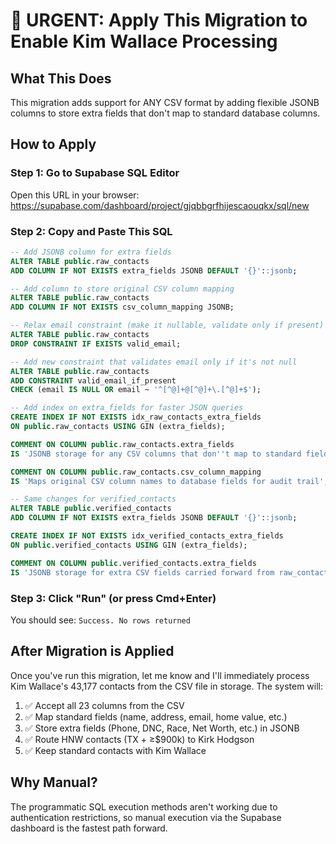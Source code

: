 # 🚨 URGENT: Apply This Migration to Enable Kim Wallace Processing

## What This Does
This migration adds support for ANY CSV format by adding flexible JSONB columns to store extra fields that don't map to standard database columns.

## How to Apply

### Step 1: Go to Supabase SQL Editor
Open this URL in your browser:
https://supabase.com/dashboard/project/gjqbbgrfhijescaouqkx/sql/new

### Step 2: Copy and Paste This SQL

```sql
-- Add JSONB column for extra fields
ALTER TABLE public.raw_contacts
ADD COLUMN IF NOT EXISTS extra_fields JSONB DEFAULT '{}'::jsonb;

-- Add column to store original CSV column mapping
ALTER TABLE public.raw_contacts
ADD COLUMN IF NOT EXISTS csv_column_mapping JSONB;

-- Relax email constraint (make it nullable, validate only if present)
ALTER TABLE public.raw_contacts
DROP CONSTRAINT IF EXISTS valid_email;

-- Add new constraint that validates email only if it's not null
ALTER TABLE public.raw_contacts
ADD CONSTRAINT valid_email_if_present
CHECK (email IS NULL OR email ~ '^[^@]+@[^@]+\.[^@]+$');

-- Add index on extra_fields for faster JSON queries
CREATE INDEX IF NOT EXISTS idx_raw_contacts_extra_fields
ON public.raw_contacts USING GIN (extra_fields);

COMMENT ON COLUMN public.raw_contacts.extra_fields
IS 'JSONB storage for any CSV columns that don''t map to standard fields (e.g., Phone, DNC, Race, Net Worth, etc.)';

COMMENT ON COLUMN public.raw_contacts.csv_column_mapping
IS 'Maps original CSV column names to database fields for audit trail';

-- Same changes for verified_contacts
ALTER TABLE public.verified_contacts
ADD COLUMN IF NOT EXISTS extra_fields JSONB DEFAULT '{}'::jsonb;

CREATE INDEX IF NOT EXISTS idx_verified_contacts_extra_fields
ON public.verified_contacts USING GIN (extra_fields);

COMMENT ON COLUMN public.verified_contacts.extra_fields
IS 'JSONB storage for extra CSV fields carried forward from raw_contacts';
```

### Step 3: Click "Run" (or press Cmd+Enter)

You should see: `Success. No rows returned`

## After Migration is Applied

Once you've run this migration, let me know and I'll immediately process Kim Wallace's 43,177 contacts from the CSV file in storage. The system will:

1. ✅ Accept all 23 columns from the CSV
2. ✅ Map standard fields (name, address, email, home value, etc.)
3. ✅ Store extra fields (Phone, DNC, Race, Net Worth, etc.) in JSONB
4. ✅ Route HNW contacts (TX + ≥$900k) to Kirk Hodgson
5. ✅ Keep standard contacts with Kim Wallace

## Why Manual?

The programmatic SQL execution methods aren't working due to authentication restrictions, so manual execution via the Supabase dashboard is the fastest path forward.
